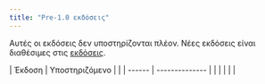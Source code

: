 ```yaml
---
title: "Pre-1.0 εκδόσεις"
---
```


Αυτές οι εκδόσεις δεν υποστηρίζονται πλέον. Νέες εκδόσεις είναι διαθέσιμες στις [εκδόσεις](versions.md).

| Έκδοση | Υποστηριζόμενο |  |
| ------ | -------------- |  |
|        |                |  |
